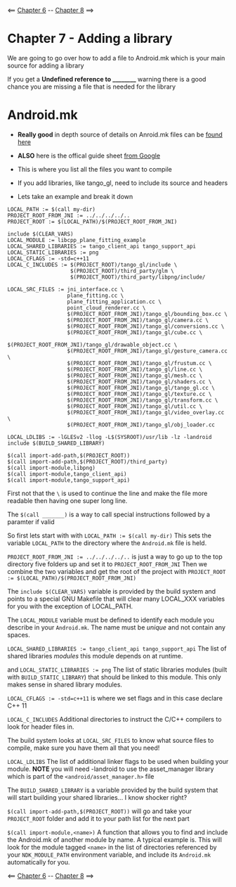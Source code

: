 <== [Chapter 6](./Chapter_06.md) -- [Chapter 8](./Chapter_08.md) ==>


# Chapter 7 - Adding a library

We are going to go over how to add a file to Android.mk which is your main source for adding a library

If you get a **Undefined reference to ________** warning there is a good chance you are missing a file that is needed for the library

# Android.mk 
* **Really good** in depth source of details on Anroid.mk files can be [found here](http://android.mk/)
* **ALSO** here is the offical guide sheet [from Google](https://developer.android.com/ndk/guides/android_mk.html)

* This is where you list all the files you want to compile
* If you add libraries, like tango_gl, need to include its source and headers
* Lets take an example and break it down

```
LOCAL_PATH := $(call my-dir)
PROJECT_ROOT_FROM_JNI := ../../../../..
PROJECT_ROOT := $(LOCAL_PATH)/$(PROJECT_ROOT_FROM_JNI)

include $(CLEAR_VARS)
LOCAL_MODULE := libcpp_plane_fitting_example
LOCAL_SHARED_LIBRARIES := tango_client_api tango_support_api
LOCAL_STATIC_LIBRARIES := png
LOCAL_CFLAGS := -std=c++11
LOCAL_C_INCLUDES := $(PROJECT_ROOT)/tango_gl/include \
                    $(PROJECT_ROOT)/third_party/glm \
                    $(PROJECT_ROOT)/third_party/libpng/include/
					
LOCAL_SRC_FILES := jni_interface.cc \
                   plane_fitting.cc \
                   plane_fitting_application.cc \
                   point_cloud_renderer.cc \
                   $(PROJECT_ROOT_FROM_JNI)/tango_gl/bounding_box.cc \
                   $(PROJECT_ROOT_FROM_JNI)/tango_gl/camera.cc \
                   $(PROJECT_ROOT_FROM_JNI)/tango_gl/conversions.cc \
                   $(PROJECT_ROOT_FROM_JNI)/tango_gl/cube.cc \
                   $(PROJECT_ROOT_FROM_JNI)/tango_gl/drawable_object.cc \
                   $(PROJECT_ROOT_FROM_JNI)/tango_gl/gesture_camera.cc \
                   $(PROJECT_ROOT_FROM_JNI)/tango_gl/frustum.cc \
                   $(PROJECT_ROOT_FROM_JNI)/tango_gl/line.cc \
                   $(PROJECT_ROOT_FROM_JNI)/tango_gl/mesh.cc \
                   $(PROJECT_ROOT_FROM_JNI)/tango_gl/shaders.cc \
                   $(PROJECT_ROOT_FROM_JNI)/tango_gl/tango_gl.cc \
                   $(PROJECT_ROOT_FROM_JNI)/tango_gl/texture.cc \
                   $(PROJECT_ROOT_FROM_JNI)/tango_gl/transform.cc \
                   $(PROJECT_ROOT_FROM_JNI)/tango_gl/util.cc \
                   $(PROJECT_ROOT_FROM_JNI)/tango_gl/video_overlay.cc \
                   $(PROJECT_ROOT_FROM_JNI)/tango_gl/obj_loader.cc

LOCAL_LDLIBS := -lGLESv2 -llog -L$(SYSROOT)/usr/lib -lz -landroid
include $(BUILD_SHARED_LIBRARY)

$(call import-add-path,$(PROJECT_ROOT))
$(call import-add-path,$(PROJECT_ROOT)/third_party)
$(call import-module,libpng)
$(call import-module,tango_client_api)
$(call import-module,tango_support_api)
```

First not that the `\` is used to continue the line and make the file more readable then having one super long line.

The `$(call _______)` is a way to call special instructions followed by a paramter if valid

So first lets start with with `LOCAL_PATH := $(call my-dir)` This sets the variable `LOCAL_PATH` to the directory where the `Android.mk` file is held.

`PROJECT_ROOT_FROM_JNI := ../../../../..` is just a way to go up to the top directory five folders up and set it to `PROJECT_ROOT_FROM_JNI` Then we combine the two variables and get the root of the project with `PROJECT_ROOT := $(LOCAL_PATH)/$(PROJECT_ROOT_FROM_JNI)`

The `include $(CLEAR_VARS)` variable is provided by the build system and points to a special GNU Makefile that will clear many LOCAL_XXX variables for you with the exception of LOCAL_PATH.

The `LOCAL_MODULE` variable must be defined to identify each module you describe in your `Android.mk`. The name must be *unique* and not contain any spaces.

`LOCAL_SHARED_LIBRARIES := tango_client_api tango_support_api` The list of shared libraries *modules* this module depends on at runtime.

and `LOCAL_STATIC_LIBRARIES := png` The list of static libraries modules (built with `BUILD_STATIC_LIBRARY`) that should be linked to this module. This only makes sense in shared library modules.

`LOCAL_CFLAGS := -std=c++11` is where we set flags and in this case declare C++ 11

`LOCAL_C_INCLUDES` Additional directories to instruct the C/C++ compilers to look for header files in.

The build system looks at `LOCAL_SRC_FILES` to know what source files to compile, make sure you have them all that you need!

`LOCAL_LDLIBS` The list of additional linker flags to be used when building your module. **NOTE** you will need -landroid to use the asset_manager library which is part of the `<android/asset_manager.h>` file

The `BUILD_SHARED_LIBRARY` is a variable provided by the build system that will start building your shared libraries... I know shocker right?

`$(call import-add-path,$(PROJECT_ROOT))` will go and take your `PROJECT_ROOT` folder and add it to your path list for the next part

`$(call import-module,<name>)` A function that allows you to find and include the Android.mk of another module by name. A typical example is. This will look for the module tagged `<name>` in the list of directories referenced by your `NDK_MODULE_PATH` environment variable, and include its `Android.mk` automatically for you.
    
<== [Chapter 6](./Chapter_06.md) -- [Chapter 8](./Chapter_08.md) ==>